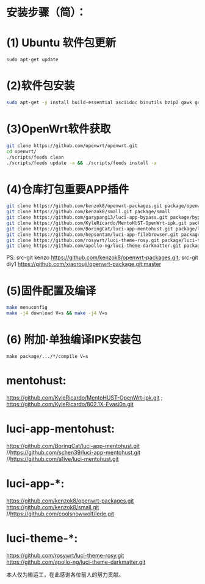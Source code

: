 # 安装步骤（简）： 
# (1) Ubuntu 软件包更新

`sudo apt-get update`

# (2)软件包安装
```bash
sudo apt-get -y install build-essential asciidoc binutils bzip2 gawk gettext git libncurses5-dev libz-dev patch python3 python2.7 unzip zlib1g-dev lib32gcc1 libc6-dev-i386 subversion flex uglifyjs git-core gcc-multilib p7zip p7zip-full msmtp libssl-dev texinfo libglib2.0-dev xmlto qemu-utils upx libelf-dev autoconf automake libtool autopoint device-tree-compiler g++-multilib antlr3 gperf wget curl swig rsync quilt xsltproc libxml-parser-perl mercurial bzr ecj cvs 
```

# (3)OpenWrt软件获取
```bash
git clone https://github.com/openwrt/openwrt.git
cd openwrt/
./scripts/feeds clean
./scripts/feeds update -a && ./scripts/feeds install -a
```

# (4)仓库打包重要APP插件
```bash
git clone https://github.com/kenzok8/openwrt-packages.git package/openwrt-packages
git clone https://github.com/kenzok8/small.git package/small
git clone https://github.com/garypang13/luci-app-bypass.git package/bypass
git clone https://github.com/KyleRicardo/MentoHUST-OpenWrt-ipk.git package/mentohust
git clone https://github.com/BoringCat/luci-app-mentohust.git package/luci-app-mentohust
git clone https://github.com/hepsontam/luci-app-filebrowser.git package/luci-app-filebrowser
git clone https://github.com/rosywrt/luci-theme-rosy.git package/luci-theme-rosy
git clone https://github.com/apollo-ng/luci-theme-darkmatter.git package/luci-theme-darkmatter

```
PS: src-git kenzo https://github.com/kenzok8/openwrt-packages.git; 
    src-git diy1 https://github.com/xiaorouji/openwrt-package.git;master
    
# (5)固件配置及编译
```bash
make menuconfig
make -j4 download V=s && make -j4 V=s
```

# (6) 附加·单独编译IPK安装包

`make package/.../*/compile V=s`

# mentohust: 
https://github.com/KyleRicardo/MentoHUST-OpenWrt-ipk.git ;
https://github.com/KyleRicardo/802.1X-Evasi0n.git 

# luci-app-mentohust: 
https://github.com/BoringCat/luci-app-mentohust.git    
 //https://github.com/schen39/luci-app-mentohust.git     
 //https://github.com/a1ive/luci-mentohust.git 

# luci-app-*:
https://github.com/kenzok8/openwrt-packages.git 
https://github.com/kenzok8/small.git
    //https://github.com/coolsnowwolf/lede.git 

# luci-theme-*:
https://github.com/rosywrt/luci-theme-rosy.git  
https://github.com/apollo-ng/luci-theme-darkmatter.git  

本人仅为搬运工，在此感谢各位前人的努力贡献。
